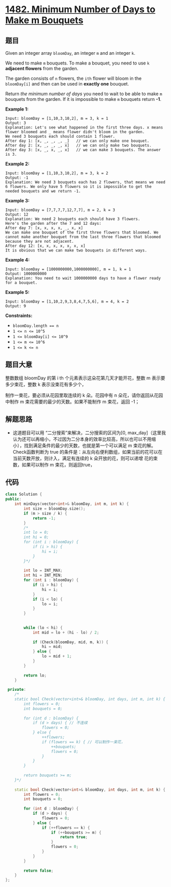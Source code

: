 # [1482. Minimum Number of Days to Make m Bouquets](https://leetcode.com/problems/minimum-number-of-days-to-make-m-bouquets/)

## 题目

Given an integer array `bloomDay`, an integer `m` and an integer `k`.

We need to make `m` bouquets. To make a bouquet, you need to use `k` **adjacent flowers** from the garden.

The garden consists of `n` flowers, the `ith` flower will bloom in the `bloomDay[i]` and then can be used in **exactly one** bouquet.

Return *the minimum number of days* you need to wait to be able to make `m` bouquets from the garden. If it is impossible to make `m` bouquets return **-1**.

 

**Example 1:**

```
Input: bloomDay = [1,10,3,10,2], m = 3, k = 1
Output: 3
Explanation: Let's see what happened in the first three days. x means flower bloomed and _ means flower didn't bloom in the garden.
We need 3 bouquets each should contain 1 flower.
After day 1: [x, _, _, _, _]   // we can only make one bouquet.
After day 2: [x, _, _, _, x]   // we can only make two bouquets.
After day 3: [x, _, x, _, x]   // we can make 3 bouquets. The answer is 3.
```

**Example 2:**

```
Input: bloomDay = [1,10,3,10,2], m = 3, k = 2
Output: -1
Explanation: We need 3 bouquets each has 2 flowers, that means we need 6 flowers. We only have 5 flowers so it is impossible to get the needed bouquets and we return -1.
```

**Example 3:**

```
Input: bloomDay = [7,7,7,7,12,7,7], m = 2, k = 3
Output: 12
Explanation: We need 2 bouquets each should have 3 flowers.
Here's the garden after the 7 and 12 days:
After day 7: [x, x, x, x, _, x, x]
We can make one bouquet of the first three flowers that bloomed. We cannot make another bouquet from the last three flowers that bloomed because they are not adjacent.
After day 12: [x, x, x, x, x, x, x]
It is obvious that we can make two bouquets in different ways.
```

**Example 4:**

```
Input: bloomDay = [1000000000,1000000000], m = 1, k = 1
Output: 1000000000
Explanation: You need to wait 1000000000 days to have a flower ready for a bouquet.
```

**Example 5:**

```
Input: bloomDay = [1,10,2,9,3,8,4,7,5,6], m = 4, k = 2
Output: 9
```

 

**Constraints:**

- `bloomDay.length == n`
- `1 <= n <= 10^5`
- `1 <= bloomDay[i] <= 10^9`
- `1 <= m <= 10^6`
- `1 <= k <= n`

## 题目大意

整数数组 bloomDay 的第 i th 个元素表示这朵花第几天才能开花，整数 m 表示要多少束花，整数 k 表示没束花有多少个，

制作一束花，要必须从花园里取连续的 k 朵。花园中有 n 朵花，请你返回从花园中制作 m 束花需要的最少的天数。如果不能制作 m 束花，返回 -1；

## 解题思路

* 这道题目可以用 “二分搜索”来解决，二分搜索的区间为[0, max_day]（这里我认为还可以再缩小，不过因为二分本身的效率比较高，所以也可以不用缩小），找到满足条件的最少的天数，也就是第一个可以满足 m 束花的解。Check函数判断为 true 的条件是：从左向右便利数组，如果当前的花可以在当前天数开放，则计入，满足有连续的 k 朵开放的花，则可以递增 花的束数，如果可以制作 m 束花，则返回true，

## 代码

`````c++
class Solution {
public:
    int minDays(vector<int>& bloomDay, int m, int k) {
        int size = bloomDay.size();
        if (m > size / k) {
            return -1;
        }
        /*
        int lo = 0;
        int hi = 0;
        for (int i : bloomDay) {
            if (i > hi) {
                hi = i;
            }
        }*/
        
        int lo = INT_MAX;
        int hi = INT_MIN;
        for (int i : bloomDay) {
            if (i > hi) {
                hi = i;
            }
            if (i < lo) {
                lo = i;
            }
        }
        
        
        while (lo < hi) {
            int mid = lo + (hi - lo) / 2;
            
            if (Check(bloomDay, mid, m, k)) {
                hi = mid;
            } else {
                lo = mid + 1;
            }
        }
        
        return lo;
    }
    
 private:
    /*
    static bool Check(vector<int>& bloomDay, int days, int m, int k) {
        int flowers = 0;
        int bouquets = 0;
        
        for (int d : bloomDay) {
            if (d > days) { // 不连续
                flowers = 0;
            } else {
                ++flowers;
                if (flowers == k) { // 可以制作一束花，
                    ++bouquets;
                    flowers = 0;
                }
            }
        }
        
        return bouquets >= m;
    }*/
    
    static bool Check(vector<int>& bloomDay, int days, int m, int k) {
        int flowers = 0;
        int bouquets = 0;
        
        for (int d : bloomDay) {
            if (d > days) {
                flowers = 0;
            } else {
                if (++flowers == k) {
                    if (++bouquets >= m) {
                        return true;
                    }
                    flowers = 0;
                }
            }
        }
        
        return false;
    }
};
`````

